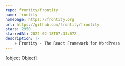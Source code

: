 ```yaml
---
repo: frontity/frontity
name: frontity
homepage: https://frontity.org
url: https://github.com/frontity/frontity
stars: 2950
starredAt: 2022-02-18T07:33:07Z
description: |-
    » Frontity - The React Framework for WordPress
---
```


[object Object]
